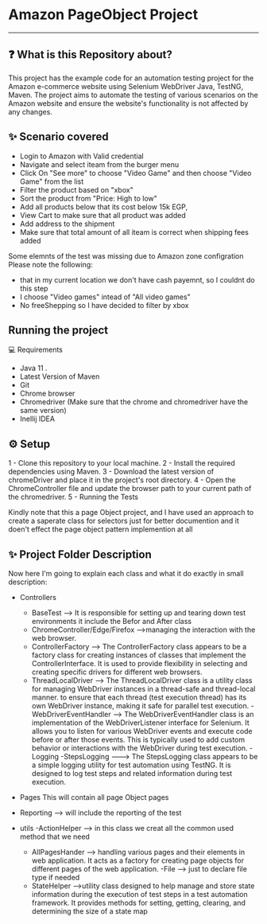 # Amazon PageObject Project
-----------------------

❓ What is this Repository about?
-----------------------

This project has the example code for an automation testing project for the Amazon e-commerce website using Selenium WebDriver Java, TestNG, Maven. The project aims to automate the testing of various scenarios on the Amazon website and ensure the website's functionality is not affected by any changes.

✨ Scenario covered
-----------------------

- Login to Amazon with Valid credential
- Navigate and select iteam from the burger menu 
- Click On "See more" to choose "Video Game" and then choose "Video Game" from the list
- Filter the product based on "xbox" 
- Sort the product from "Price: High to low"
- Add all products below that its cost below 15k EGP, 
- View Cart to make sure that all product was added 
- Add address to the shipment 
- Make sure that total amount of all iteam is correct when shipping fees added

Some elemnts of the test was missing due to Amazon zone configration Please note the following:
- that in my current location we don't have cash payemnt, so I couldnt do this step
- I choose "Video games" intead of "All video games"
- No freeShepping so I have decided to filter by xbox

Running the project
-----------------------

💻 Requirements
- Java 11 .
- Latest Version of Maven
- Git
- Chrome browser
- Chromedriver (Make sure that the chrome and chromedriver have the same version)
- Inellij IDEA

⚙️ Setup
-----------------------

1 - Clone this repository to your local machine.
2 - Install the required dependencies using Maven.
3 - Download the latest version of chromeDriver and place it in the project's root directory.
4 - Open the ChromeController file and update the browser path to your current path of the chromedriver.
5 - Running the Tests

Kindly note that this a page Object project, and I have used an approach to create a saperate class for selectors just for better documention and it doen't effect the page object pattern implemention at all

✨ Project Folder Description
-----------------------

Now here I'm going to explain each class and what it do exactly in small description:

- Controllers
	- BaseTest --> It is responsible for setting up and tearing down test environments it include the Befor and After class
	- ChromeController/Edge/Firefox -->managing the interaction with the  web browser.
	- ControllerFactory --> The ControllerFactory class appears to be a factory class for creating instances of classes that implement 				the ControllerInterface. It is used to provide flexibility in selecting and creating specific drivers for 				different web browsers.
	- ThreadLocalDriver --> The ThreadLocalDriver class is a utility class for managing WebDriver instances in a thread-safe and 					thread-local manner. to ensure that each thread (test execution thread) has its own WebDriver instance, 				making it safe for parallel test execution. 
	-WebDriverEventHandler --> The WebDriverEventHandler class is an implementation of the WebDriverListener interface for Selenium. 				It allows you to listen for various WebDriver events and execute code before or after those events. This 				is typically used to add custom behavior or interactions with the WebDriver during test execution.
-Logging
	-StepsLogging ---> The StepsLogging class appears to be a simple logging utility for test automation using TestNG. It is designed 			to log test steps and related information during test execution. 
- Pages This will contain all page Object pages

- Reporting --> will include the reporting of the test 

- utils
	-ActionHelper --> in this class we creat all the common used method that we need 
	- AllPagesHander --> handling various pages and their elements in web application. It acts as a factory for 				     creating page objects for different pages of the web application.
	-File --> just to declare file type if needed
	- StateHelper -->utility class designed to help manage and store state information during the execution of test steps in a test 			automation framework. It provides methods for setting, getting, clearing, and determining the size of a state map
